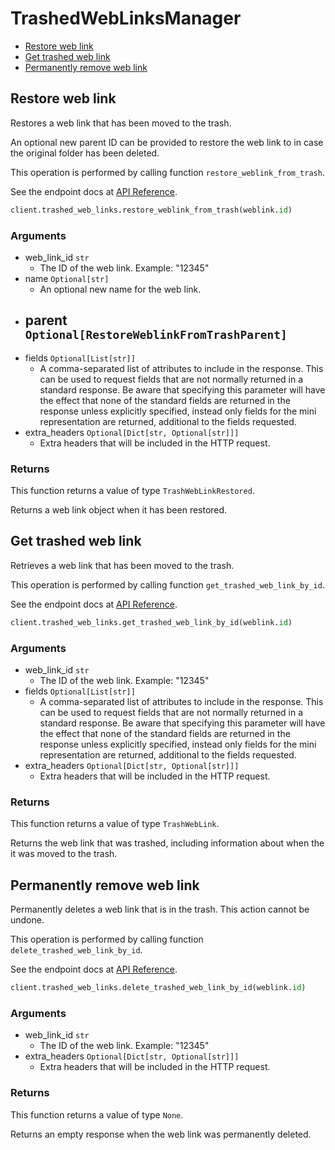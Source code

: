 # TrashedWebLinksManager

- [Restore web link](#restore-web-link)
- [Get trashed web link](#get-trashed-web-link)
- [Permanently remove web link](#permanently-remove-web-link)

## Restore web link

Restores a web link that has been moved to the trash.

An optional new parent ID can be provided to restore the web link to in case
the original folder has been deleted.

This operation is performed by calling function `restore_weblink_from_trash`.

See the endpoint docs at
[API Reference](https://developer.box.com/reference/post-web-links-id/).

<!-- sample post_web_links_id -->

```python
client.trashed_web_links.restore_weblink_from_trash(weblink.id)
```

### Arguments

- web_link_id `str`
  - The ID of the web link. Example: "12345"
- name `Optional[str]`
  - An optional new name for the web link.
- parent `Optional[RestoreWeblinkFromTrashParent]`
  -
- fields `Optional[List[str]]`
  - A comma-separated list of attributes to include in the response. This can be used to request fields that are not normally returned in a standard response. Be aware that specifying this parameter will have the effect that none of the standard fields are returned in the response unless explicitly specified, instead only fields for the mini representation are returned, additional to the fields requested.
- extra_headers `Optional[Dict[str, Optional[str]]]`
  - Extra headers that will be included in the HTTP request.

### Returns

This function returns a value of type `TrashWebLinkRestored`.

Returns a web link object when it has been restored.

## Get trashed web link

Retrieves a web link that has been moved to the trash.

This operation is performed by calling function `get_trashed_web_link_by_id`.

See the endpoint docs at
[API Reference](https://developer.box.com/reference/get-web-links-id-trash/).

<!-- sample get_web_links_id_trash -->

```python
client.trashed_web_links.get_trashed_web_link_by_id(weblink.id)
```

### Arguments

- web_link_id `str`
  - The ID of the web link. Example: "12345"
- fields `Optional[List[str]]`
  - A comma-separated list of attributes to include in the response. This can be used to request fields that are not normally returned in a standard response. Be aware that specifying this parameter will have the effect that none of the standard fields are returned in the response unless explicitly specified, instead only fields for the mini representation are returned, additional to the fields requested.
- extra_headers `Optional[Dict[str, Optional[str]]]`
  - Extra headers that will be included in the HTTP request.

### Returns

This function returns a value of type `TrashWebLink`.

Returns the web link that was trashed,
including information about when the it
was moved to the trash.

## Permanently remove web link

Permanently deletes a web link that is in the trash.
This action cannot be undone.

This operation is performed by calling function `delete_trashed_web_link_by_id`.

See the endpoint docs at
[API Reference](https://developer.box.com/reference/delete-web-links-id-trash/).

<!-- sample delete_web_links_id_trash -->

```python
client.trashed_web_links.delete_trashed_web_link_by_id(weblink.id)
```

### Arguments

- web_link_id `str`
  - The ID of the web link. Example: "12345"
- extra_headers `Optional[Dict[str, Optional[str]]]`
  - Extra headers that will be included in the HTTP request.

### Returns

This function returns a value of type `None`.

Returns an empty response when the web link was
permanently deleted.
